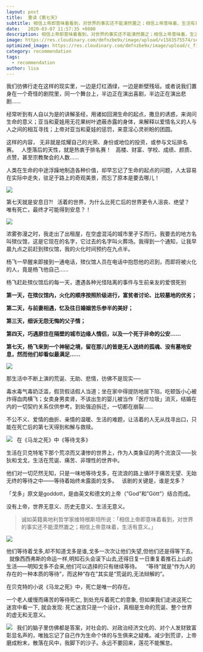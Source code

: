 ```yaml
---
layout: post
title:  重读《第七天》
subtitle: 相信上帝即意味着看到，对世界的事实还不能漠然置之；相信上帝意味着，生活有意义。
date:   2020-03-07 11:57:35 +0800
description: 相信上帝即意味着看到，对世界的事实还不能漠然置之；相信上帝意味着，生活有意义。
image: https://res.cloudinary.com/dmfnzbe9x/image/upload/v1583575574/seven_day/WechatIMG67_m7toy1.jpg
optimized_image: https://res.cloudinary.com/dmfnzbe9x/image/upload/c_fill,h_171,w_325/v1583575574/seven_day/WechatIMG67_m7toy1.jpg
category: recommendation
tags:
  - recommendation
author: lisa
---
```


我们彷佛行走在这样的现实里，一边是灯红酒绿，一边是断壁残垣。或者说我们置身在一个奇怪的剧院里，同一个舞台上，半边正在演出喜剧，半边正在演出悲剧……                 

经常听到有人自以为是的讲解圣经，用诸如回溯生命的起点，撒旦的诱惑，来询问生命的意义；亚当和夏娃用无花果树叶遮蔽赤露的身体，来解释以爱情名义的人与人之间的相互寻找；上帝对亚当和夏娃的惩罚，来意淫心灵祈盼的团圆。

这样的内容， 无非就是炫耀自己的光荣、身份或地位的投资，或参与文坛排名赛。
 
人堕落后的天性，就是热衷于排名赛！
 
高楼、财富、学校、成绩、颜质、点赞，甚至宗教聚会的人数……

人类在生命的中途浮躁地制造各种价值，却早忘记了生命的起点的问题，人太容易在实际中走失，驻足于路上的奇观美景，而忘了原本是要去哪儿！ 

![](https://res.cloudinary.com/dmfnzbe9x/image/upload/v1583575574/seven_day/%E5%9B%BE%E7%89%871_p9a44d.png)

第七天就是安息日?!
 
活着的世界，为什么比死亡后的世界更令人沮丧、绝望？
 
唯有死亡，最终才可能得到安息？！

![](https://res.cloudinary.com/dmfnzbe9x/image/upload/v1583575574/seven_day/%E5%9B%BE%E7%89%872_lozkjo.png)

浓雾弥漫之时，我走出了出租屋，在空虚混沌的城市里孑孓而行。我要去的地方名叫殡仪馆，这是它现在的名字，它过去的名字叫火葬场。我得到一个通知，让我早晨九点之前赶到殡仪馆，我的火化时间预约在九点半。

杨飞一早醒来即接到一通电话，殡仪馆人员在电话中抱怨他的迟到，而即将被火化的人，竟是杨飞他自己……

杨飞赶赴殡仪馆后的每一天，遭遇各种光怪陆离的事件与生前亲友的爱恨死别

<strong>第一天，在殡仪馆内，火化的顺序按照阶级进行，富贫者讨论、比较墓地的优劣；</strong>

<strong>第二天，与前妻相遇，忆及往日婚姻苦乐参半的美好；</strong>

<strong>第三天，细诉无怨无悔的父子情；</strong>

<strong>第四天，巧遇原住在隔壁的城市边缘人情侣，以及一个死于非命的公安......</strong>

<strong>第七天，杨飞来到一个神秘之境，留在那儿的皆是无人送终的孤魂、没有墓地安息，然而他们却看似最满足......</strong>

![](https://res.cloudinary.com/dmfnzbe9x/image/upload/v1583575575/seven_day/%E5%9B%BE%E7%89%873_ggexzq.png)

那生活中不断上演的荒诞、无助、悲情，彷佛不是现实──

毒水毒气毒奶泛滥，假货假话假人当道；坐在家中得提防地层下陷，吃顿饭小心被炸得血肉横飞；女卖身男卖肾，不该出生的婴儿被当作「医疗垃圾」消灭，结婚在内的一切契约关系仅供参考。到处强迫拆迁，一切都在崩裂……

不公不义、爱情的曲折、亲情的温暖、生活的难题，让活着的人无从找寻出口，只能在死亡后的第七天得到和解与救赎。

![](https://res.cloudinary.com/dmfnzbe9x/image/upload/v1583575588/seven_day/%E5%9B%BE%E7%89%874_foeweu.png)
 
在《马龙之死》中《等待戈多》

生活在贝克特笔下那个荒凉而又凄惨的世界上，作为人类象征的两个流浪汉——狄狄和戈戈，生活在荒诞、痛苦、非理性的世界中。

他们对一切茫然无知，只是一味地等待戈多，在流浪的路上循环于痛苦无望、无始无终的等待之中——等待着始终未露面的戈多。
 
该剧的关键是，谁是戈多？

「戈多」原文是goddott，是由英文和德文的上帝（”God”和”Gött”）结合而成。

没有上帝，世界无意义、历史无意义、生活无意义。

> 诚如英籍奥地利哲学家维特根斯坦所说：「相信上帝即意味着看到，对世界的事实还不能漠然置之；相信上帝意味着，生活有意义。」

![](https://res.cloudinary.com/dmfnzbe9x/image/upload/v1583575575/seven_day/%E5%9B%BE%E7%89%875_uz5gtz.png)

他们等待着戈多,却不知道戈多是谁,戈多一次次让他们失望,但他们还是得等下去。
 
就像西西弗斯的命运一样,明知石头会滚下山去,还得日复一日重复着推石上山的生活——明知戈多不会来,他们可以选择的只有继续等待。
 
 “等待”就是“作为人的存在的一种本质的等待”，而这种“存在”其实是“荒诞的,无法辩解的”。

在贝克特的小说《马龙之死》中，死亡是唯一的存在。

一个老人缓慢而痛苦的等待死亡, 到处充斥着死亡的意象, 但如果我们走进这死亡迷宫中看一下, 就会发现: 死亡迷宫只是一个设计，真相是生命的荒诞、整个世界的虚无和无意义。

![](https://res.cloudinary.com/dmfnzbe9x/image/upload/v1583575576/seven_day/%E5%9B%BE%E7%89%876_fmlgk8.png)
 
我们的脑子里仿佛都是答案，对社会的、对政治经济文化的、对个人发财致富彰显名声的，唯独忘记了自己作为生命个体的与生俱来之疑难。减少到荒谬，上帝磨成粉末，散落在风中，我脚下的沙子。永远不要回来，莲花不能懈怠。